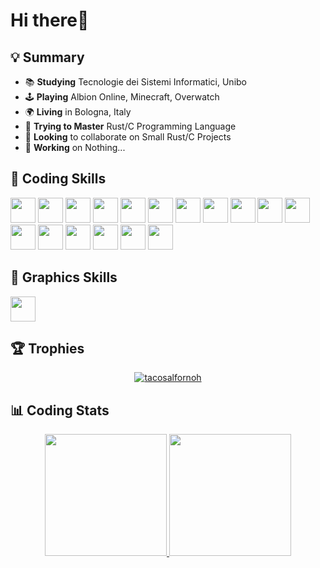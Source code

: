 # Hi there👋

## 💡 Summary

* 📚 <b>Studying</b> Tecnologie dei Sistemi Informatici, Unibo
* 🕹️ <b>Playing</b> Albion Online, Minecraft, Overwatch
* 🌍 <b>Living</b> in Bologna, Italy
* 🌱 <b>Trying to Master</b> Rust/C Programming Language
* 👯 <b>Looking</b> to collaborate on Small Rust/C Projects
* 🔭 <b>Working</b> on Nothing...

## 🗿 Coding Skills

<link rel="stylesheet" href="https://cdn.jsdelivr.net/gh/devicons/devicon@v2.15.1/devicon.min.css">          
<p align="left">  
<picture><img src="https://cdn.jsdelivr.net/gh/devicons/devicon/icons/rust/rust-original.svg" width="40" height="40"/></picture>
<picture><img src="https://cdn.jsdelivr.net/gh/devicons/devicon/icons/c/c-original.svg" width="40" height="40"/></picture>
<picture><img src="https://cdn.jsdelivr.net/gh/devicons/devicon/icons/html5/html5-original.svg" width="40" height="40"/></picture>
<picture><img src="https://cdn.jsdelivr.net/gh/devicons/devicon/icons/css3/css3-original.svg" width="40" height="40"/></picture>
<picture><img src="https://cdn.jsdelivr.net/gh/devicons/devicon/icons/javascript/javascript-original.svg" width="40" height="40"/></picture>
<picture><img src="https://cdn.jsdelivr.net/gh/devicons/devicon/icons/php/php-original.svg" width="40" height="40"/></picture>
<picture><img src="https://cdn.jsdelivr.net/gh/devicons/devicon/icons/mysql/mysql-original.svg" width="40" height="40"/></picture>
<picture><img src="https://cdn.jsdelivr.net/gh/devicons/devicon/icons/mongodb/mongodb-original.svg" width="40" height="40"/></picture>
<picture><img src="https://cdn.jsdelivr.net/gh/devicons/devicon/icons/git/git-original.svg" width="40" height="40"/></picture>
<picture><img src="https://avatars.githubusercontent.com/u/10982346?s=280&v=4" width="40" height="40"/></picture>
<picture><img src="https://www.geekandjob.com/uploads/wiki/f03eab0e2926595f84d8e8903a2c08adcd62320e.png" width="40" height="40"/></picture>
<picture><img src="https://upload.wikimedia.org/wikipedia/commons/thumb/4/4c/Typescript_logo_2020.svg/1200px-Typescript_logo_2020.svg.png" width="40" height="40"/></picture>
<picture><img src="https://upload.wikimedia.org/wikipedia/commons/thumb/9/96/Sass_Logo_Color.svg/1280px-Sass_Logo_Color.svg.png" width="40" height="40"/></picture>
<picture><img src="https://upload.wikimedia.org/wikipedia/commons/thumb/9/95/Vue.js_Logo_2.svg/2367px-Vue.js_Logo_2.svg.png" width="40" height="40"/></picture>
<picture><img src="https://banner2.cleanpng.com/20190623/yp/kisspng-python-computer-icons-programming-language-executa-1713885634631.webp" width="40" height="40"/></picture>
<picture><img src="https://avatars.githubusercontent.com/u/83153330?v=4" width="40" height="40"/></picture>
<picture><img src="https://actix.rs/img/logo.png" width="40" height="40"/></picture>

</p>

## 🎨 Graphics Skills
<p>
<picture><img src="https://cdn.jsdelivr.net/gh/devicons/devicon/icons/illustrator/illustrator-plain.svg" width="40"/></picture> 
</p>

## 🏆 Trophies
<p align="center"> <a href="https://github.com/ryo-ma/github-profile-trophy"><img src="https://github-profile-trophy.vercel.app/?username=tacosalfornoh&theme=dark_lover&margin-w=15&margin-h=15&row=1" alt="tacosalfornoh" /></a> </p>

## 📊 Coding Stats
<div align="center" style="display: flex; justify-content: center;">
<a href="https://github.com/tacosalfornoh">
    <img height="195px" src="https://github-readme-stats.vercel.app/api?username=tacosalfornoh&theme=dracula&show_icons=true&hide_border=false&count_private=true" witdh="50%"/>
    <img height="195px" src="https://github-readme-stats.vercel.app/api/top-langs/?username=tacosalfornoh&layout=compact&langs_count=8&theme=dracula&hide=css,html,scss,jupyter%20notebook"/>
  </a>
</div>
